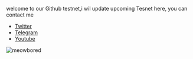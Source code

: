 welcome to our Github testnet,i wil update upcoming Tesnet here, you can contact me 
* [Twitter](https://twitter.com/Fataalbar24)
* [Telegram](https://t.me/Fatalbar)
* [Youtube](https://www.youtube.com/channel/UCUmxy-XSu05810Q1iqaVf8g)

![meowbored](https://user-images.githubusercontent.com/81378817/178120954-6bfa6c8b-c582-485e-95b5-97dbeb77d762.png)
